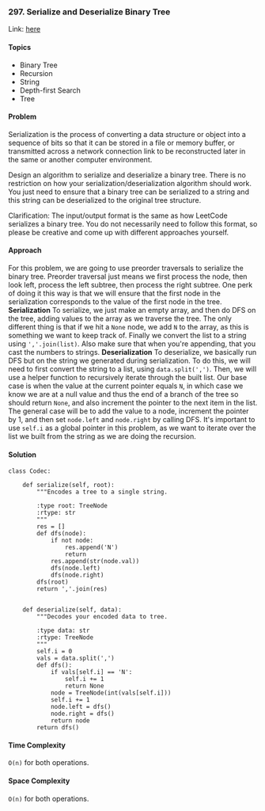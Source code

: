 ### 297. Serialize and Deserialize Binary Tree

Link: [here](https://leetcode.com/problems/serialize-and-deserialize-binary-tree/description/)

#### Topics
- Binary Tree
- Recursion
- String
- Depth-first Search
- Tree

#### Problem
Serialization is the process of converting a data structure or object into a sequence of bits so that it can be stored in a file or memory buffer, or transmitted across a network connection link to be reconstructed later in the same or another computer environment.

Design an algorithm to serialize and deserialize a binary tree. There is no restriction on how your serialization/deserialization algorithm should work. You just need to ensure that a binary tree can be serialized to a string and this string can be deserialized to the original tree structure.

Clarification: The input/output format is the same as how LeetCode serializes a binary tree. You do not necessarily need to follow this format, so please be creative and come up with different approaches yourself.

#### Approach
For this problem, we are going to use preorder traversals to serialize the binary tree. Preorder traversal just means we first process the node, then look left, process the left subtree, then process the right subtree. 
One perk of doing it this way is that we will ensure that the first node in the serialization corresponds to the value of the first node in the tree.
**Serialization**
To serialize, we just make an empty array, and then do DFS on the tree, adding values to the array as we traverse the tree. The only different thing is that if we hit a `None` node, we add `N` to the array, as this is something we want to keep track of. Finally we convert the list to a string using `','.join(list)`. Also make sure that when you're appending, that you cast the numbers to strings.
**Deserialization**
To deserialize, we basically run DFS but on the string we generated during serialization. To do this, we will need to first convert the string to a list, using `data.split(',')`. Then, we will use a helper function to recursively iterate through the built list. Our base case is when the value at the current pointer equals `N`, in which case we know we are at a null value and thus the end of a branch of the tree so should return `None`, and also increment the pointer to the next item in the list. The general case will be to add the value to a node, increment the pointer by 1, and then set `node.left` and `node.right` by calling DFS. 
It's important to use `self.i` as a global pointer in this problem, as we want to iterate over the list we built from the string as we are doing the recursion. 

#### Solution
```
class Codec:

    def serialize(self, root):
        """Encodes a tree to a single string.
        
        :type root: TreeNode
        :rtype: str
        """
        res = []
        def dfs(node):
            if not node:
                res.append('N')
                return 
            res.append(str(node.val))
            dfs(node.left)
            dfs(node.right)
        dfs(root)
        return ','.join(res)

            
    def deserialize(self, data):
        """Decodes your encoded data to tree.
        
        :type data: str
        :rtype: TreeNode
        """
        self.i = 0
        vals = data.split(',')
        def dfs():
            if vals[self.i] == 'N':
                self.i += 1
                return None
            node = TreeNode(int(vals[self.i]))
            self.i += 1
            node.left = dfs()
            node.right = dfs()
            return node
        return dfs()
```

#### Time Complexity
`O(n)` for both operations.

#### Space Complexity
`O(n)` for both operations.

